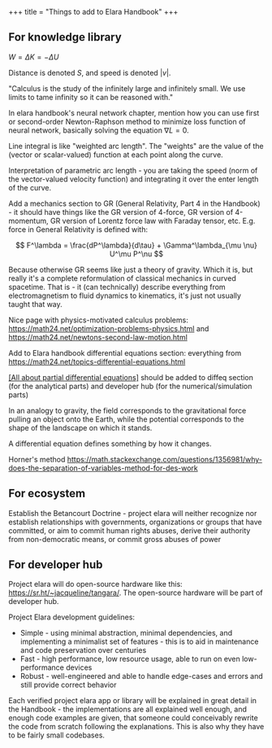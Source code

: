 +++
title = "Things to add to Elara Handbook"
+++

## For knowledge library

$W = \Delta K = -\Delta U$

Distance is denoted $S$, and speed is denoted $|v|$.

"Calculus is the study of the infinitely large and infinitely small. We use limits to tame infinity so it can be reasoned with."

In elara handbook's neural network chapter, mention how you can use first or second-order Newton-Raphson method to minimize loss function of neural network, basically solving the equation $\nabla L = 0$.

Line integral is like "weighted arc length". The "weights" are the value of the (vector or scalar-valued) function at each point along the curve.

Interpretation of parametric arc length - you are taking the speed (norm of the vector-valued velocity function) and integrating it over the enter length of the curve.

Add a mechanics section to GR (General Relativity, Part 4 in the Handbook) - it should have things like the GR version of 4-force, GR version of 4-momentum, GR version of Lorentz force law with Faraday tensor, etc. E.g. force in General Relativity is defined with:

$$
F^\lambda = \frac{dP^\lambda}{d\tau} + \Gamma^\lambda_{\mu \nu} U^\mu P^\nu
$$

Because otherwise GR seems like just a theory of gravity. Which it is, but really it's a complete reformulation of classical mechanics in curved spacetime. That is - it (can technically) describe everything from electromagnetism to fluid dynamics to kinematics, it's just not usually taught that way.

Nice page with physics-motivated calculus problems: <https://math24.net/optimization-problems-physics.html> and <https://math24.net/newtons-second-law-motion.html>

Add to Elara handbook differential equations section: everything from <https://math24.net/topics-differential-equations.html>

[[All about partial differential equations]](@/all-about-pdes.md) should be added to diffeq section (for the analytical parts) and developer hub (for the numerical/simulation parts)

In an analogy to gravity, the field corresponds to the gravitational force pulling an object onto the Earth, while the potential corresponds to the shape of the landscape on which it stands.

A differential equation defines something by how it changes.

Horner's method
<https://math.stackexchange.com/questions/1356981/why-does-the-separation-of-variables-method-for-des-work>

## For ecosystem

Establish the Betancourt Doctrine - project elara will neither recognize nor establish relationships with governments, organizations or groups that have committed, or aim to commit human rights abuses, derive their authority from non-democratic means, or commit gross abuses of power

## For developer hub

Project elara will do open-source hardware like this: <https://sr.ht/~jacqueline/tangara/>. The open-source hardware will be part of developer hub.

Project Elara development guidelines:

- Simple - using minimal abstraction, minimal dependencies, and implementing a minimalist set of features - this is to aid in maintenance and code preservation over centuries
- Fast - high performance, low resource usage, able to run on even low-performance devices
- Robust - well-engineered and able to handle edge-cases and errors and still provide correct behavior

Each verified project elara app or library will be explained in great detail in the Handbook - the implementations are all explained well enough, and enough code examples are given, that someone could conceivably rewrite the code from scratch following the explanations. This is also why they have to be fairly small codebases.
